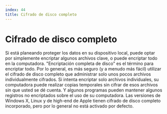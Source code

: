 ```yaml
---
index: 44
title: Cifrado de disco completo
---
```

# Cifrado de disco completo

Si está planeando proteger los datos en su dispositivo local, puede optar por simplemente encriptar algunos archivos clave, o puede encriptar todo en la computadora. "Encriptación completa de disco" es el término para encriptar todo. Por lo general, es más seguro (y a menudo más fácil) utilizar el cifrado de disco completo que administrar solo unos pocos archivos individualmente cifrados. Si intenta encriptar solo archivos individuales, su computadora puede realizar copias temporales sin cifrar de esos archivos sin que usted se dé cuenta. Y algunos programas pueden mantener algunos registros no encriptados sobre el uso de su computadora. Las versiones de Windows X, Linux y de high-end de Apple tienen cifrado de disco completo incorporado, pero por lo general no está activado por defecto.